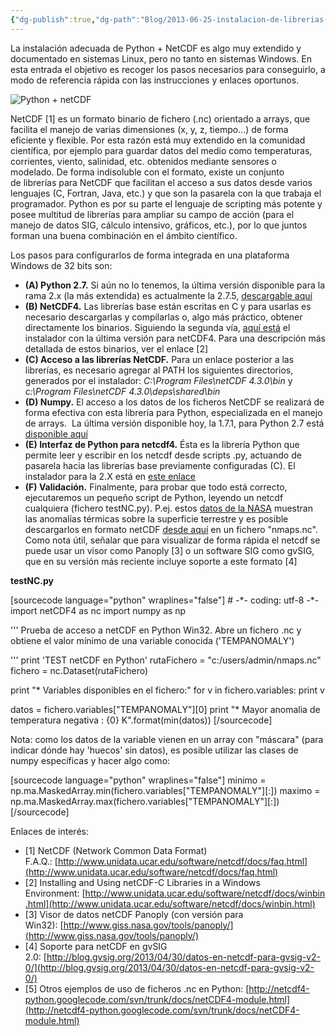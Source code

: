 ```yaml
---
{"dg-publish":true,"dg-path":"Blog/2013-06-25-instalacion-de-librerias-netcdf-python-en-un-sistema-windows/Instalación de librerías NetCDF + Python en un sistema Windows.md","permalink":"/blog/2013-06-25-instalacion-de-librerias-netcdf-python-en-un-sistema-windows/instalacion-de-librerias-net-cdf-python-en-un-sistema-windows/","title":"Instalación de librerías NetCDF + Python en un sistema Windows","tags":["netcdf","python"]}
---
```



La instalación adecuada de Python + NetCDF es algo muy extendido y documentado en sistemas Linux, pero no tanto en sistemas Windows. En esta entrada el objetivo es recoger los pasos necesarios para conseguirlo, a modo de referencia rápida con las instrucciones y enlaces oportunos.

![Python + netCDF](/img/user/Me/Blog/2013-06-25-instalacion-de-librerias-netcdf-python-en-un-sistema-windows/images/python_nc.png)

NetCDF \[1\] es un formato binario de fichero (.nc) orientado a arrays, que facilita el manejo de varias dimensiones (x, y, z, tiempo...) de forma eficiente y flexible. Por esta razón está muy extendido en la comunidad científica, por ejemplo para guardar datos del medio como temperaturas, corrientes, viento, salinidad, etc. obtenidos mediante sensores o modelado. De forma indisoluble con el formato, existe un conjunto de librerías para NetCDF que facilitan el acceso a sus datos desde varios lenguajes (C, Fortran, Java, etc.) y que son la pasarela con la que trabaja el programador. Python es por su parte el lenguaje de scripting más potente y posee multitud de librerías para ampliar su campo de acción (para el manejo de datos SIG, cálculo intensivo, gráficos, etc.), por lo que juntos forman una buena combinación en el ámbito científico.

Los pasos para configurarlos de forma integrada en una plataforma Windows de 32 bits son:

- **(A) Python 2.7.** Si aún no lo tenemos, la última versión disponible para la rama 2.x (la más extendida) es actualmente la 2.7.5, [descargable aquí](http://www.python.org/ftp/python/2.7.5/python-2.7.5.msi)
- **(B) NetCDF4.** Las librerías base están escritas en C y para usarlas es necesario descargarlas y compilarlas o, algo más práctico, obtener directamente los binarios. Siguiendo la segunda vía, [aquí está](http://www.unidata.ucar.edu/netcdf/win_netcdf/netCDF4.3.0-NC4-32.exe) el instalador con la última versión para netCDF4. Para una descripción más detallada de estos binarios, ver el enlace \[2\]
- **(C) Acceso a las librerías NetCDF.** Para un enlace posterior a las librerías, es necesario agregar al PATH los siguientes directorios, generados por el instalador: _C:\\Program Files\\netCDF 4.3.0\\bin_ y _c:\\Program Files\\netCDF 4.3.0\\deps\\shared\\bin_
- **(D) Numpy.** El acceso a los datos de los ficheros NetCDF se realizará de forma efectiva con esta librería para Python, especializada en el manejo de arrays.  La última versión disponible hoy, la 1.7.1, para Python 2.7 está [disponible aquí](https://pypi.python.org/packages/2.7/n/numpy/numpy-1.7.1.win32-py2.7.exe) 
- **(E) Interfaz de Python para netcdf4.** Ésta es la librería Python que permite leer y escribir en los netcdf desde scripts .py, actuando de pasarela hacia las librerías base previamente configuradas (C). El instalador para la 2.X está en [este enlace](https://netcdf4-python.googlecode.com/files/netCDF4-1.0.4.win32-py2.7.exe)
- **(F) Validación.** Finalmente, para probar que todo está correcto, ejecutaremos un pequeño script de Python, leyendo un netcdf cualquiera (fichero testNC.py). P.ej. estos [datos de la NASA](http://data.giss.nasa.gov/cgi-bin/gistemp/nmaps.cgi?year_last=2013&month_last=5&sat=4&sst=3&type=anoms&mean_gen=05&year1=2013&year2=2013&base1=1951&base2=1980&radius=1200&pol=reg) muestran las anomalías térmicas sobre la superficie terrestre y es posible descargarlos en formato netCDF [desde aquí](http://data.giss.nasa.gov/cgi-bin/gistemp/nmaps_netcdf.cgi?id=GHCN_GISS_ERSST_1200km_Anom05_2013_2013_1951_1980) en un fichero "nmaps.nc". Como nota útil, señalar que para visualizar de forma rápida el netcdf se puede usar un visor como Panoply \[3\] o un software SIG como gvSIG, que en su versión más reciente incluye soporte a este formato \[4\]

**testNC.py**

\[sourcecode language="python" wraplines="false"\] # -\*- coding: utf-8 -\*- import netCDF4 as nc import numpy as np

''' Prueba de acceso a netCDF en Python Win32. Abre un fichero .nc y obtiene el valor mínimo de una variable conocida ('TEMPANOMALY')

''' print 'TEST netCDF en Python' rutaFichero = "c:/users/admin/nmaps.nc" fichero = nc.Dataset(rutaFichero)

print "\* Variables disponibles en el fichero:" for v in fichero.variables: print v

datos = fichero.variables\["TEMPANOMALY"\]\[0\] print "\* Mayor anomalia de temperatura negativa : {0} K".format(min(datos)) \[/sourcecode\]

Nota: como los datos de la variable vienen en un array con "máscara" (para indicar dónde hay 'huecos' sin datos), es posible utilizar las clases de numpy específicas y hacer algo como:

\[sourcecode language="python" wraplines="false"\] minimo = np.ma.MaskedArray.min(fichero.variables\["TEMPANOMALY"\]\[:\]) maximo = np.ma.MaskedArray.max(fichero.variables\["TEMPANOMALY"\]\[:\]) \[/sourcecode\]

Enlaces de interés:

- \[1\] NetCDF (Network Common Data Format) F.A.Q.: [http://www.unidata.ucar.edu/software/netcdf/docs/faq.html](http://www.unidata.ucar.edu/software/netcdf/docs/faq.html)
- \[2\] Installing and Using netCDF-C Libraries in a Windows Environment: [http://www.unidata.ucar.edu/software/netcdf/docs/winbin.html](http://www.unidata.ucar.edu/software/netcdf/docs/winbin.html)
- \[3\] Visor de datos netCDF Panoply (con versión para Win32): [http://www.giss.nasa.gov/tools/panoply/](http://www.giss.nasa.gov/tools/panoply/)
- \[4\] Soporte para netCDF en gvSIG 2.0: [http://blog.gvsig.org/2013/04/30/datos-en-netcdf-para-gvsig-v2-0/](http://blog.gvsig.org/2013/04/30/datos-en-netcdf-para-gvsig-v2-0/)
- \[5\] Otros ejemplos de uso de ficheros .nc en Python: [http://netcdf4-python.googlecode.com/svn/trunk/docs/netCDF4-module.html](http://netcdf4-python.googlecode.com/svn/trunk/docs/netCDF4-module.html)
